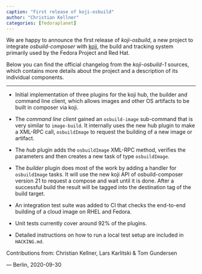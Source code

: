 ```yaml
---
caption: "First release of koji-osbuild"
author: "Christian Kellner"
categories: [fedoraplanet]
---
```

We are happy to announce the first release of *koji-osbuild*, a new project
to integrate *osbuild-composer* with [koji](https://pagure.io/koji), the
build and tracking system primarily used by the Fedora Project and Red Hat.

Below you can find the official changelog from the *koji-osbuild-1*
sources, which contains more details about the project and a description
of its individual components.

----

  * Initial implementation of three plugins for the koji
    hub, the builder and command line client, which allows
    images and other OS artifacts to be built in composer
    via koji.

  * The *command line client* gained an `osbuild-image`
    sub-command that is very similar to `image-build`.
    It internally uses the new hub plugin to make a XML-RPC
    call, `osbuildImage` to request the building of a new
    image or artifact.

  * The *hub* plugin adds the `osbuildImage` XML-RPC method,
    verifies the parameters and then creates a new task of
    type `osbuildImage`.

  * The *builder* plugin does most of the work by adding a
    handler for `osbuildImage` tasks. It will use the new
    koji API of osbuild-composer version 21 to request a
    compose and wait until it is done. After a successful
    build the result will be tagged into the destination
    tag of the build target.

  * An integration test suite was added to CI that checks
    the end-to-end building of a cloud image on RHEL and
    Fedora.

  * Unit tests currently cover around 92% of the plugins.

  * Detailed instructions on how to run a local test setup
    are included in `HACKING.md`.


Contributions from: Christian Kellner, Lars Karlitski &
                    Tom Gundersen

— Berlin, 2020-09-30
